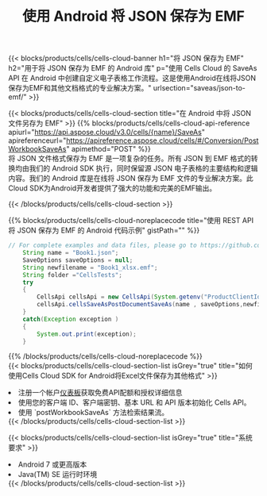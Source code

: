 ﻿---
title: 使用 Android 将 JSON 保存为 EMF
description: 利用Aspose.Cells Cloud SDK for Android将JSON格式文件保存为EMF格式文件。
kwords: Excel, Save JSON as EMF, REST, Android
howto: How to save JSON as EMF using Aspose.Cells Cloud Android library.
---
{{< blocks/products/cells/cells-cloud-banner h1="将 JSON 保存为 EMF" h2="用于将 JSON 保存为 EMF 的 Android 库" p="使用 Cells Cloud 的 SaveAs API 在 Android 中创建自定义电子表格工作流程。这是使用Android在线将JSON保存为EMF和其他文档格式的专业解决方案。" urlsection="saveas/json-to-emf/" >}}

{{< blocks/products/cells/cells-cloud-section title="在 Android 中将 JSON 文件另存为 EMF" >}}
{{% blocks/products/cells/cells-cloud-api-reference apiurl="https://api.aspose.cloud/v3.0/cells/{name}/SaveAs" apireferenceurl="https://apireference.aspose.cloud/cells/#/Conversion/PostWorkbookSaveAs" apimethod="POST" %}}
<br/>
将 JSON 文件格式保存为 EMF 是一项复杂的任务。所有 JSON 到 EMF 格式的转换均由我们的 Android SDK 执行，同时保留源 JSON 电子表格的主要结构和逻辑内容。我们的 Android 库是在线将 JSON 保存为 EMF 文件的专业解决方案。此Cloud SDK为Android开发者提供了强大的功能和完美的EMF输出。

{{< /blocks/products/cells/cells-cloud-section >}}

{{% blocks/products/cells/cells-cloud-noreplacecode title="使用 REST API 将 JSON 保存为 EMF 的 Android 代码示例" gistPath="" %}}
  
```java
// For complete examples and data files, please go to https://github.com/aspose-cells-cloud/aspose-cells-cloud-android/
    String name = "Book1.json";
    SaveOptions saveOptions = null;
    String newfilename = "Book1_xlsx.emf";
    String folder ="CellsTests";
    try
    {
        CellsApi cellsApi = new CellsApi(System.getenv("ProductClientId"), System.getenv("ProductClientSecret"));
        cellsApi.cellsSaveAsPostDocumentSaveAs(name , saveOptions,newfilename,false,false,folder,null,null,null,true);                       
    }
    catch(Exception exception )
    {
        System.out.print(exception);
    }
```
  
{{% /blocks/products/cells/cells-cloud-noreplacecode %}}
<br/>
{{< blocks/products/cells/cells-cloud-section-list isGrey="true" title="如何使用Cells Cloud SDK for Android将Excel文件保存为其他格式" >}}
<li>注册一个帐户<a href="https://dashboard.aspose.cloud/">仪表板</a>获取免费API配额和授权详细信息</li>
<li>使用您的客户端 ID、客户端密钥、基本 URL 和 API 版本初始化 Cells API。</li>
<li>使用 `postWorkbookSaveAs` 方法检索结果流。</li>
{{< /blocks/products/cells/cells-cloud-section-list >}}

{{< blocks/products/cells/cells-cloud-section-list isGrey="true" title="系统要求" >}}
<li>Android 7 或更高版本</li>
<li>Java(TM) SE 运行时环境</li>
{{< /blocks/products/cells/cells-cloud-section-list >}}
